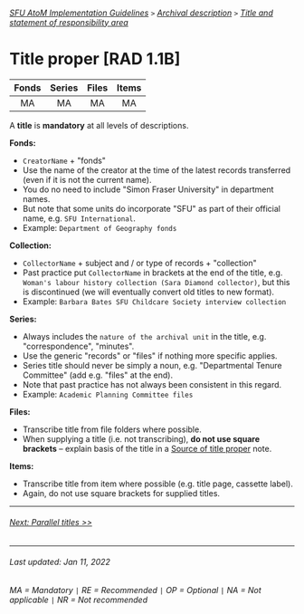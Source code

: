 ###### [SFU AtoM Implementation Guidelines](../README.md) `>` [Archival description](overview.md) `>` [Title and statement of responsibility area](overview.md#title-area)

# Title proper [RAD 1.1B]
| Fonds 	| Series 	| Files 	| Items 	|
|:-----:	|:------:	|:-----:	|:-----:	|
|   MA    |   MA    |   MA  	|   MA  	|

A **title** is **mandatory** at all levels of descriptions.

**Fonds:**
- `CreatorName` + "fonds"
- Use the name of the creator at the time of the latest records transferred (even if it is not the current name).
- You do no need to include "Simon Fraser University" in department names.
- But note that some units do incorporate "SFU" as part of their official name, e.g. `SFU International`.
- Example: `Department of Geography fonds`

**Collection:**
- `CollectorName` + subject and / or type of records + "collection"
- Past practice put `CollectorName` in brackets at the end of the title, e.g. `Woman's labour history collection (Sara Diamond collector)`, but this is discontinued (we will eventually convert old titles to new format).
- Example: `Barbara Bates SFU Childcare Society interview collection`

**Series:**
- Always includes the `nature of the archival unit` in the title, e.g. "correspondence", "minutes".
- Use the generic "records" or "files" if nothing more specific applies.
- Series title should never be simply a noun, e.g. "Departmental Tenure Committee" (add e.g. "files" at the end).
- Note that past practice has not always been consistent in this regard.
- Example: `Academic Planning Committee files`

**Files:**
- Transcribe title from file folders where possible.
- When supplying a title (i.e. not transcribing), **do not use square brackets** – explain basis of the title in a [Source of title proper](title-notes.md#source-of-title-proper) note.

**Items:**
- Transcribe title from item where possible (e.g. title page, cassette label).
- Again, do not use square brackets for supplied titles.

---
###### [Next: Parallel titles >>](parallel-titles.md)
---
###### Last updated: Jan 11, 2022
###### MA = Mandatory `|` RE = Recommended `|` OP = Optional `|` NA = Not applicable `|` NR = Not recommended
